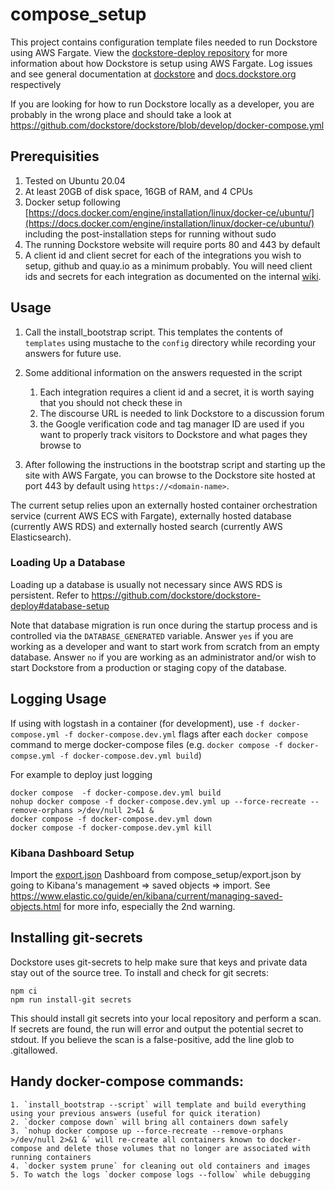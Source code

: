 # compose\_setup
This project contains configuration template files needed to run Dockstore using AWS Fargate. View the [dockstore-deploy repository](https://github.com/dockstore/dockstore-deploy)
for more information about how Dockstore is setup using AWS Fargate.
Log issues and see general documentation at [dockstore](https://github.com/ga4gh/dockstore/issues) and [docs.dockstore.org](https://docs.dockstore.org/) respectively

If you are looking for how to run Dockstore locally as a developer, you are probably in the wrong place and should take a look at https://github.com/dockstore/dockstore/blob/develop/docker-compose.yml

## Prerequisities

1. Tested on Ubuntu 20.04
1. At least 20GB of disk space, 16GB of RAM, and 4 CPUs
1. Docker setup following [https://docs.docker.com/engine/installation/linux/docker-ce/ubuntu/](https://docs.docker.com/engine/installation/linux/docker-ce/ubuntu/) including the post-installation steps for running without sudo
1. The running Dockstore website will require ports 80 and 443 by default
1. A client id and client secret for each of the integrations you wish to setup, github and quay.io as a minimum probably. You will need client ids and secrets for each integration as documented on the internal [wiki](https://wiki.oicr.on.ca/display/DOC/OAuth+Apps+and+Other+3rd+Party+Registration).

## Usage

1. Call the install\_bootstrap script. This templates the contents of `templates` using mustache to the `config` directory while recording your answers for future use.

2. Some additional information on the answers requested in the script
    1. Each integration requires a client id and a secret, it is worth saying that you should not check these in 
    2. The discourse URL is needed to link Dockstore to a discussion forum 
    3. the Google verification code and tag manager ID are used if you want to properly track visitors to Dockstore and what pages they browse to

3. After following the instructions in the bootstrap script and starting up the site with AWS Fargate, you can browse to the Dockstore site hosted at port 443 by default using `https://<domain-name>`. 

The current setup relies upon an externally hosted container orchestration service (current AWS ECS with Fargate), externally hosted database (currently AWS RDS) and externally hosted search (currently AWS Elasticsearch). 
    
### Loading Up a Database ###

Loading up a database is usually not necessary since AWS RDS is persistent. Refer to https://github.com/dockstore/dockstore-deploy#database-setup 

Note that database migration is run once during the startup process and is controlled via the `DATABASE_GENERATED` variable. Answer `yes` if you are working as a developer and want to start work from scratch from an empty database. Answer `no` if you are working as an administrator and/or wish to start Dockstore from a production or staging copy of the database.


## Logging Usage

If using with logstash in a container (for development), use `-f docker-compose.yml -f docker-compose.dev.yml` flags after each `docker compose` command to merge docker-compose files (e.g. `docker compose -f docker-compse.yml -f docker-compose.dev.yml build`)

For example to deploy just logging 

```
docker compose  -f docker-compose.dev.yml build
nohup docker compose -f docker-compose.dev.yml up --force-recreate --remove-orphans >/dev/null 2>&1 &
docker compose -f docker-compose.dev.yml down
docker compose -f docker-compose.dev.yml kill
```

### Kibana Dashboard Setup ###
Import the [export.json](export.json) Dashboard from compose\_setup/export.json by going to Kibana's management => saved objects => import.  See https://www.elastic.co/guide/en/kibana/current/managing-saved-objects.html for more info, especially the 2nd warning.

## Installing git-secrets
Dockstore uses git-secrets to help make sure that keys and private data stay out
of the source tree.
To install and check for git secrets:

```
npm ci
npm run install-git secrets
``` 

This should install git secrets into your local repository and perform a scan. 
If secrets are found, the run will error and output the potential secret to stdout.
If you believe the scan is a false-positive, add the line glob to .gitallowed.

## Handy docker-compose commands:
    1. `install_bootstrap --script` will template and build everything using your previous answers (useful for quick iteration) 
    2. `docker compose down` will bring all containers down safely
    3. `nohup docker compose up --force-recreate --remove-orphans >/dev/null 2>&1 &` will re-create all containers known to docker-compose and delete those volumes that no longer are associated with running containers
    4. `docker system prune` for cleaning out old containers and images
    5. To watch the logs `docker compose logs --follow` while debugging
